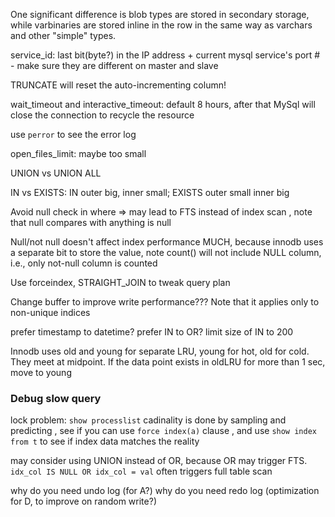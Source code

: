 One significant difference is blob types are stored in secondary storage, while varbinaries are stored inline in the row in the same way as varchars and other "simple" types.

service_id: last bit(byte?) in the IP address + current mysql service's port # - make sure they are different on master and slave

TRUNCATE will reset the auto-incrementing column!

wait_timeout and interactive_timeout: default 8 hours, after that MySql will close the connection to recycle the resource

use `perror` to see the error log

open_files_limit: maybe too small

UNION vs UNION ALL

IN vs EXISTS: IN outer big, inner small; EXISTS outer small inner big

Avoid null check in where => may lead to FTS instead of index scan , note that null compares with anything is null

Null/not null doesn't affect index performance MUCH, because innodb uses a separate bit to store the value, note count() will not include NULL column, i.e., only not-null column is counted

Use forceindex, STRAIGHT_JOIN to tweak query plan

Change buffer to improve write performance??? Note that it applies only to non-unique indices

prefer timestamp to datetime?
prefer IN to OR? limit size of IN to 200

Innodb uses old and young for separate LRU, young for hot, old for cold. They meet at midpoint. If the data point exists in oldLRU for more than 1 sec, move to young

### Debug slow query
lock problem: `show processlist`
cadinality is done by sampling and predicting , see if  you can use `force index(a)` clause , and use `show index from t` to see if index data matches the reality

may consider using UNION instead of OR, because OR may trigger FTS. `idx_col IS NULL OR idx_col = val` often triggers full table scan

why do you need undo log (for A?)
why do you need redo log (optimization for D, to improve on random write?)
